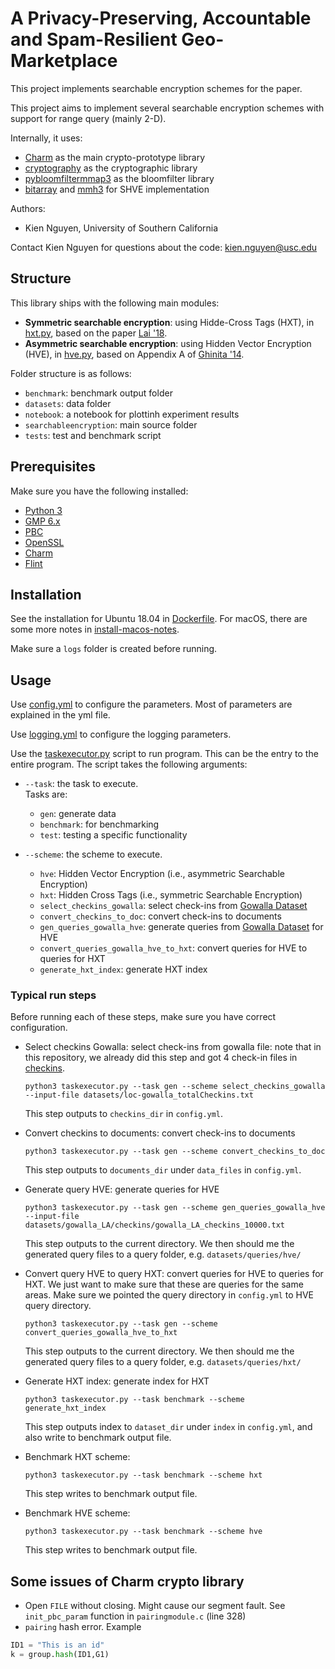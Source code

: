 # A Privacy-Preserving, Accountable and Spam-Resilient Geo-Marketplace

This project implements searchable encryption schemes for the paper. 

This project aims to implement several searchable encryption schemes with support for range query (mainly 2-D).

Internally, it uses:
  * [Charm] as the main crypto-prototype library
  * [cryptography] as the cryptographic library
  * [pybloomfiltermmap3] as the bloomfilter library
  * [bitarray] and [mmh3] for SHVE implementation
 
Authors:
 * Kien Nguyen, University of Southern California

Contact Kien Nguyen for questions about the code:
  kien.nguyen@usc.edu
  
## Structure ##

This library ships with the following main modules:
 * **Symmetric searchable encryption**: using Hidde-Cross Tags (HXT), in [hxt.py], based on the paper [Lai '18]. 
 * **Asymmetric searchable encryption**: using Hidden Vector Encryption (HVE), in [hve.py], based on Appendix A of [Ghinita '14].
  
Folder structure is as follows:
 * `benchmark`: benchmark output folder
 * `datasets`: data folder
 * `notebook`: a notebook for plottinh experiment results
 * `searchableencryption`: main source folder
 * `tests`: test and benchmark script
   
## Prerequisites ##

Make sure you have the following installed:
 * [Python 3](https://www.python.org/)
 * [GMP 6.x](http://gmplib.org/)
 * [PBC](http://crypto.stanford.edu/pbc/download.html)
 * [OpenSSL](http://www.openssl.org/source/)
 * [Charm]
 * [Flint](http://www.flintlib.org/)

## Installation ##
    
See the installation for Ubuntu 18.04 in [Dockerfile].
For macOS, there are some more notes in [install-macos-notes].

Make sure a ```logs``` folder is created before running.

## Usage ##

Use [config.yml] to configure the parameters. Most of parameters are explained in the yml file.

Use [logging.yml] to configure the logging parameters.

Use the [taskexecutor.py] script to run program. This can be the entry to the entire program.
The script takes the following arguments:
  * `--task`: the task to execute.  
    Tasks are: 
    * `gen`: generate data
    * `benchmark`: for benchmarking
    * `test`: testing a specific functionality
    
  * `--scheme`: the scheme to execute.  
    * `hve`: Hidden Vector Encryption (i.e., asymmetric Searchable Encryption)
    * `hxt`: Hidden Cross Tags (i.e., symmetric Searchable Encryption)
    * `select_checkins_gowalla`: select check-ins from [Gowalla Dataset]
    * `convert_checkins_to_doc`: convert check-ins to documents
    * `gen_queries_gowalla_hve`: generate queries from [Gowalla Dataset] for HVE
    * `convert_queries_gowalla_hve_to_hxt`: convert queries for HVE to queries for HXT
    * `generate_hxt_index`: generate HXT index
  
### Typical run steps ###
Before running each of these steps, make sure you have correct configuration.

- Select checkins Gowalla: select check-ins from gowalla file: note that in this repository, 
we already did this step and got 4 check-in files in [checkins]. 

    ```
    python3 taskexecutor.py --task gen --scheme select_checkins_gowalla --input-file datasets/loc-gowalla_totalCheckins.txt
    ```
    
    This step outputs to `checkins_dir` in `config.yml`.
    
- Convert checkins to documents: convert check-ins to documents

    ```
    python3 taskexecutor.py --task gen --scheme convert_checkins_to_doc
    ```
  
  This step outputs to `documents_dir` under `data_files` in `config.yml`.

- Generate query HVE: generate queries for HVE

    ```
    python3 taskexecutor.py --task gen --scheme gen_queries_gowalla_hve --input-file datasets/gowalla_LA/checkins/gowalla_LA_checkins_10000.txt
    ```
  This step outputs to the current directory. We then should me the generated query files to a query folder, e.g. `datasets/queries/hve/`
    
- Convert query HVE to query HXT: convert queries for HVE to queries for HXT. We just want to make sure that these are queries for the same areas.
    Make sure we pointed the query directory in `config.yml` to HVE query directory.

    ```
    python3 taskexecutor.py --task gen --scheme convert_queries_gowalla_hve_to_hxt
    ```
  
  This step outputs to the current directory. We then should me the generated query files to a query folder, e.g. `datasets/queries/hxt/`

- Generate HXT index: generate index for HXT

    ```
    python3 taskexecutor.py --task benchmark --scheme generate_hxt_index
    ```
  
  This step outputs index to `dataset_dir` under `index` in `config.yml`, and also write to benchmark output file.
    
- Benchmark HXT scheme:

    ```
    python3 taskexecutor.py --task benchmark --scheme hxt
    ```
  
  This step writes to benchmark output file.
  
- Benchmark HVE scheme:

    ```
    python3 taskexecutor.py --task benchmark --scheme hve
    ```
  
  This step writes to benchmark output file.
  
## Some issues of Charm crypto library ##
- Open `FILE` without closing. Might cause our segment fault. See `init_pbc_param` function in `pairingmodule.c` (line 328)
- `pairing` hash error. Example
```python
ID1 = "This is an id"
k = group.hash(ID1,G1)
```

[Charm]: http://charm-crypto.io/
[cryptography]: https://cryptography.io
[pybloomfiltermmap3]: https://pypi.org/project/pybloomfiltermmap3/
[bitarray]: https://pypi.org/project/bitarray/
[mmh3]: https://pypi.org/project/mmh3/ 

[taskexecutor.py]: /taskexecutor.py
[install-macos-notes]: /install-macos-note.md    
[hve]: /searchableencryption/hve
[hve.py]: /searchableencryption/hve/hve.py
[hxt.py]: /searchableencryption/sse/hxt.py

[Ghinita '14]: https://dl.acm.org/citation.cfm?id=2557559
[Lai '18]: https://dl.acm.org/citation.cfm?id=3243753

[Dockerfile]: /Dockerfile
[config.yml]: /config.yml
[logging.yml]: /logging.yml
[checkins]: /datasets/gowalla_LA/checkins

[Gowalla Dataset]: https://snap.stanford.edu/data/loc-gowalla.html
